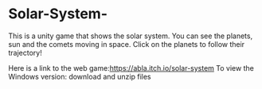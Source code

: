 # Solar-System-
This is a unity game that shows the solar system. You can see the planets, sun and the comets moving in space. Click on the planets to follow their trajectory!

Here is a link to the web game:https://abla.itch.io/solar-system
To view the Windows version: download and unzip files 


